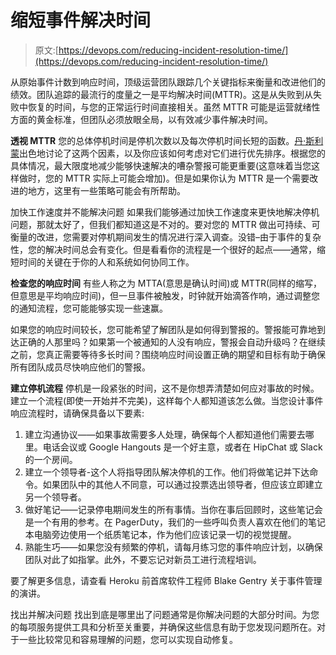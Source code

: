 # 缩短事件解决时间

> 原文:[https://devops.com/reducing-incident-resolution-time/](https://devops.com/reducing-incident-resolution-time/)

从原始事件计数到响应时间，顶级运营团队跟踪几个关键指标来衡量和改进他们的绩效。团队追踪的最流行的度量之一是平均解决时间(MTTR)。这是从失败到从失败中恢复的时间，与您的正常运行时间直接相关。虽然 MTTR 可能是运营就绪性方面的黄金标准，但团队必须放眼全局，以有效减少事件解决时间。

**透视 MTTR**
您的总体停机时间是停机次数以及每次停机时间长短的函数。[丹·斯利蒙](https://danslimmon.wordpress.com/2014/09/03/mttr-lower-isnt-always-better/)出色地讨论了这两个因素，以及你应该如何考虑对它们进行优先排序。根据您的具体情况，最大限度地减少能够快速解决的嘈杂警报可能更重要(这意味着当您这样做时，您的 MTTR 实际上可能会增加)。但是如果你认为 MTTR 是一个需要改进的地方，这里有一些策略可能会有所帮助。

加快工作速度并不能解决问题
如果我们能够通过加快工作速度来更快地解决停机问题，那就太好了，但我们都知道这是不对的。要对您的 MTTR 做出可持续、可衡量的改进，您需要对停机期间发生的情况进行深入调查。没错–由于事件的复杂性，您的解决时间总会有变化。但是看看你的流程是一个很好的起点——通常，缩短时间的关键在于你的人和系统如何协同工作。

**检查您的响应时间**
有些人称之为 MTTA(意思是确认时间)或 MTTR(同样的缩写，但意思是平均响应时间)，但一旦事件被触发，时钟就开始滴答作响，通过调整您的通知流程，您可能能够实现一些速赢。

如果您的响应时间较长，您可能希望了解团队是如何得到警报的。警报能可靠地到达正确的人那里吗？如果第一个被通知的人没有响应，警报会自动升级吗？在继续之前，您真正需要等待多长时间？围绕响应时间设置正确的期望和目标有助于确保所有团队成员尽快响应他们的警报。

**建立停机流程**
停机是一段紧张的时间，这不是你想弄清楚如何应对事故的时候。建立一个流程(即使一开始并不完美)，这样每个人都知道该怎么做。当您设计事件响应流程时，请确保具备以下要素:

1.  建立沟通协议——如果事故需要多人处理，确保每个人都知道他们需要去哪里。电话会议或 Google Hangouts 是一个好主意，或者在 HipChat 或 Slack 的一个房间。
2.  建立一个领导者-这个人将指导团队解决停机的工作。他们将做笔记并下达命令。如果团队中的其他人不同意，可以通过投票选出领导者，但应该立即建立另一个领导者。
3.  做好笔记——记录停电期间发生的所有事情。当你在事后回顾时，这些笔记会是一个有用的参考。在 PagerDuty，我们的一些呼叫负责人喜欢在他们的笔记本电脑旁边使用一个纸质笔记本，作为他们应该记录一切的视觉提醒。
4.  熟能生巧——如果您没有频繁的停机，请每月练习您的事件响应计划，以确保团队对此了如指掌。此外，不要忘记对新员工进行流程培训。

要了解更多信息，请查看 Heroku 前首席软件工程师 Blake Gentry 关于事件管理的演讲。

找出并解决问题
找出到底是哪里出了问题通常是你解决问题的大部分时间。为您的每项服务提供工具和分析至关重要，并确保这些信息有助于您发现问题所在。对于一些比较常见和容易理解的问题，您可以实现自动修复。